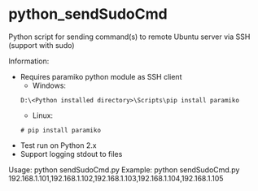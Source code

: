 # python_sendSudoCmd
Python script for sending command(s) to remote Ubuntu server via SSH (support with sudo)

Information:
- Requires paramiko python module as SSH client
  - Windows:
  ```
  D:\<Python installed directory>\Scripts\pip install paramiko
  ```
  - Linux:
  ```
  # pip install paramiko
  ```
- Test run on Python 2.x
- Support logging stdout to files

Usage:
  python sendSudoCmd.py <remote hosts separated by comma>
Example:
  python sendSudoCmd.py 192.168.1.101,192.168.1.102,192.168.1.103,192.168.1.104,192.168.1.105
